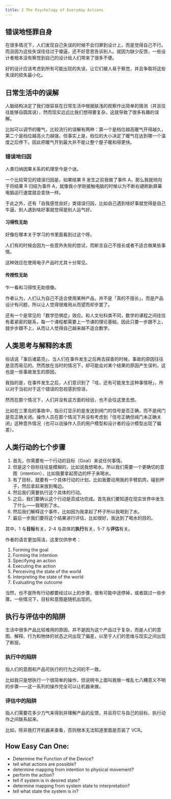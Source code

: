 ```yaml
---
title: 2 The Psychology of Everyday Actions
---
```


## 错误地怪罪自身

在很多情况下，人们发现自己失误的时候不会归罪到设计上，而是觉得自己不行。而且因为这些失误往往过于傻逼，还不好意思告诉别人。就因为缺少反馈，一些设计者根本没有察觉到自己的设计给人们带来了很多不便。

好的设计应该考虑到所有可能出现的失误，让它们被人易于察觉，并且争取将这些失误的损失最小化。

## 日常生活中的误解

人脑结构决定了我们很容易在日常生活中根据肤浅的观察作出简单的猜测（并且往往能够自圆其说），然而现实远远比我们想得要复杂，这就导致了很多有趣的误解。

比如可以调节的暖气，比较流行的误解有两种：第一个是档位越高暖气开得越久，第二个是档位越高火力越强，但事实上是，档位的大小决定了暖气在达到哪一个温度之后停下。因此把暖气开到最大并不能让整个屋子暖和得更快。

### 错误地归因

人类归纳因果关系的机理至今是个谜。

一个比较常见的错误归因是，如果结果 R 发生之前我做了事件 A，那么我就倾向于将结果 R 归结为事件 A，就像我小学刚接触电脑的时候以为不断右键刷新屏幕电脑运行速度就会变快一样。

于此之外，还有「自我感觉良好」类错误归因，比如自己遇到啥好事就觉得是自己牛逼，别人遇到啥好事就觉得是别人运气好。

#### 习得性无助

好像在哪本关于学习的书里面看到过这个呀。

人们有的时候会因为一些意外失败的尝试，而断言自己不擅长或者不适合做某些事情。

这种效应在使用电子产品时尤其十分常见。

#### 传授性无助

乍一看和习得性无助很像。

作者认为，人们认为自己不适合使用某种产品，并不是「真的不擅长」，而是产品设计有问题，所以让人觉得很难用从而望而却步罢了。

还有一个是常见的「数学恐惧症」效应。和人文社科类不同，数学的课程之间往往有着紧密的联系，每一个课程都需要上一节课的理论基础，因此只要一步跟不上，就步步跟不上，从而让人觉得自己越来越不适合数学。

## 人类思考与解释的本质

俗话说「事后诸葛亮」，当人们在事件发生之后再去探查的时候，事故的原因往往是显而易见的。然而放在当时的情况下，却可能会对某个结果的原因产生误判，这也是一些事故发生的原因。

我指的是，在事件发生之后，人们意识到了「哇，还有可能发生这种事情呀」，所以对于当初对于这个错误的忽视感到惊讶。

然而在那个情况下，人们并没有这方面的经验，也不会往这里去想。

比如在三里岛的事故中，指示灯显示的是发送到阀门的信号是否正确，而不是阀门是否正确关闭。操作人员在那个情况下并没有考虑到「信号正确但阀门未正确关闭」这种意外情况（也可以说操作人员的用户模型和设计者的设计模型出现了偏差）。

## 人类行动的七个步骤

1.  首先，你需要有一个行动的目标（Goal）来说任何事情。
2.  但是这个目标往往是模糊的，比如说我想喝水。所以我们需要一个更确切的意图（intention），比如我要拿起旁边的杯子来喝水。
3.  有了目标，就要有一个具体行动的计划，比如我要动用我的手臂肌肉，碰到杯子，然后拿起来放到嘴边。
4.  然后我们需要执行这个具体的行动。
5.  之后，我们要确认这个行动是否成功完成。首先我们要知道在现实世界中发生了什么——我喝到了水。
6.  然后我们解释这个事件，比如因为我拿起了杯子所以我喝到了水。
7.  最后一步我们要将这个结果进行评估，比如很好，我达到了喝水的目的。

其中，1 与**目标**有关，2-4 与具体的**执行**有关，5-7 与**评估**有关。

作者的语言更加简洁，这里仅供参考：

1.  Forming the goal
2.  Forming the intention
3.  Specifying an action
4.  Executing the action
5.  Perceiving the state of the world
6.  Interpreting the state of the world
7.  Evaluating the outcome

当然，也不是所有行动都要经过以上的步骤，很有可能中途停掉，或者跳过一些步骤。一些情况下，目标和意图是随机出现的。

## 执行与评估中的陷阱

生活中很多产品比较难用的原因，并不是因为这个产品过于复杂，而是人们的意图、解释、行为和物体的状态之间出现了偏差，以至于人们的思维与现实之间出现了断层。

### 执行中的陷阱

指人们的意图和产品可执行的行为之间的不一致。

比如我只是想执行一个很简单的操作，但说明书上面叫我做一堆乱七八糟意义不明的步骤——这一系列的操作完全可以让机器来做。

### 评估中的陷阱

指人们需要花多少力气来得到并理解产品的反馈，并且将它与自己的目标、执行动作之间联系起来。

比如，除非我打开机器来查看，否则根本无法知道里面是否装了 VCR。

## How Easy Can One:

- Determine the Function of the Device?
- tell what actions are possible?
- determine mapping from intention to physical movement?
- perform the action?
- tell if system is in desired state?
- determine mapping from system state to interpretation?
- tell what state the system is in?
